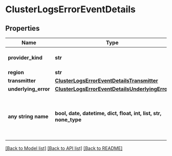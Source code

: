 # ClusterLogsErrorEventDetails


## Properties
Name | Type | Description | Notes
------------ | ------------- | ------------- | -------------
**provider_kind** | **str** | cloud provider used | [optional] 
**region** | **str** |  | [optional] 
**transmitter** | [**ClusterLogsErrorEventDetailsTransmitter**](ClusterLogsErrorEventDetailsTransmitter.md) |  | [optional] 
**underlying_error** | [**ClusterLogsErrorEventDetailsUnderlyingError**](ClusterLogsErrorEventDetailsUnderlyingError.md) |  | [optional] 
**any string name** | **bool, date, datetime, dict, float, int, list, str, none_type** | any string name can be used but the value must be the correct type | [optional]

[[Back to Model list]](../README.md#documentation-for-models) [[Back to API list]](../README.md#documentation-for-api-endpoints) [[Back to README]](../README.md)


